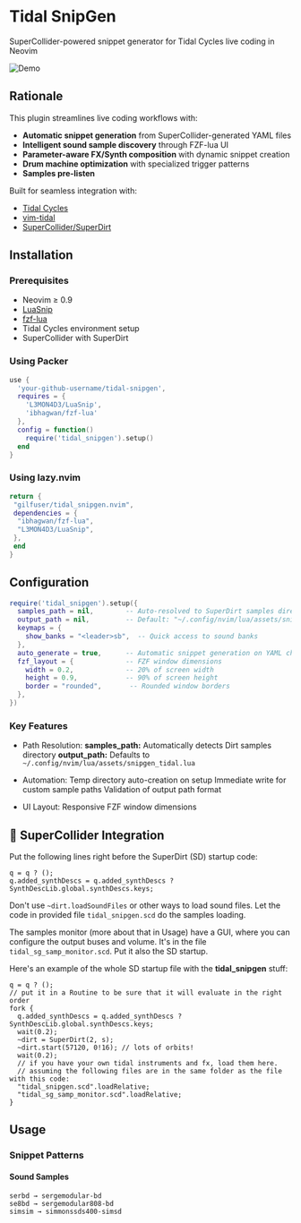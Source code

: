 # Tidal SnipGen

SuperCollider-powered snippet generator for Tidal Cycles live coding in Neovim

![Demo](https://via.placeholder.com/800x400.png?text=Demo+GIF+Placeholder)

## Rationale

This plugin streamlines live coding workflows with:

- **Automatic snippet generation** from SuperCollider-generated YAML files
- **Intelligent sound sample discovery** through FZF-lua UI
- **Parameter-aware FX/Synth composition** with dynamic snippet creation
- **Drum machine optimization** with specialized trigger patterns
- **Samples pre-listen**

Built for seamless integration with:

- [Tidal Cycles](https://tidalcycles.org/)
- [vim-tidal](https://github.com/tidalcycles/vim-tidal)
- [SuperCollider/SuperDirt](https://github.com/musikinformatik/SuperDirt)

## Installation

### Prerequisites

- Neovim ≥ 0.9
- [LuaSnip](https://github.com/L3MON4D3/LuaSnip)
- [fzf-lua](https://github.com/ibhagwan/fzf-lua)
- Tidal Cycles environment setup
- SuperCollider with SuperDirt

### Using Packer

```lua
use {
  'your-github-username/tidal-snipgen',
  requires = {
    'L3MON4D3/LuaSnip',
    'ibhagwan/fzf-lua'
  },
  config = function()
    require('tidal_snipgen').setup()
  end
}
```

### Using lazy.nvim

```lua
return {
 "gilfuser/tidal_snipgen.nvim",
 dependencies = {
  "ibhagwan/fzf-lua",
  "L3MON4D3/LuaSnip",
 },
 end
}
```

## Configuration

```lua
require('tidal_snipgen').setup({
  samples_path = nil,        -- Auto-resolved to SuperDirt samples directory
  output_path = nil,         -- Default: "~/.config/nvim/lua/assets/snipgen_tidal.lua"
  keymaps = {
    show_banks = "<leader>sb",  -- Quick access to sound banks
  },
  auto_generate = true,      -- Automatic snippet generation on YAML changes
  fzf_layout = {             -- FZF window dimensions
    width = 0.2,             -- 20% of screen width
    height = 0.9,            -- 90% of screen height 
    border = "rounded",       -- Rounded window borders
  },
})
```

### Key Features

- Path Resolution:
    **samples_path:** Automatically detects Dirt samples directory
    **output_path:** Defaults to ` ~/.config/nvim/lua/assets/snipgen_tidal.lua `

- Automation:
    Temp directory auto-creation on setup
    Immediate write for custom sample paths
    Validation of output path format

- UI Layout:
    Responsive FZF window dimensions

## 󰆦 SuperCollider Integration

Put the following lines right before the SuperDirt (SD) startup code:

```supercollider
q = q ? ();
q.added_synthDescs = q.added_synthDescs ? SynthDescLib.global.synthDescs.keys;
```

Don't use `~dirt.loadSoundFiles` or other ways to load sound files. Let the code in provided file `tidal_snipgen.scd` do the samples loading.

The samples monitor (more about that in Usage) have a GUI, where you can configure the output buses and volume. It's in the file `tidal_sg_samp_monitor.scd`. Put it also the SD startup.

Here's an example of the whole SD startup file with the **tidal_snipgen** stuff:

```supercollider
q = q ? ();
// put it in a Routine to be sure that it will evaluate in the right order
fork {
  q.added_synthDescs = q.added_synthDescs ? SynthDescLib.global.synthDescs.keys;
  wait(0.2);
  ~dirt = SuperDirt(2, s);
  ~dirt.start(57120, 0!16); // lots of orbits!
  wait(0.2);
  // if you have your own tidal instruments and fx, load them here.
  // assuming the following files are in the same folder as the file with this code:
  "tidal_snipgen.scd".loadRelative;
  "tidal_sg_samp_monitor.scd".loadRelative;
}
```

## Usage

### Snippet Patterns

#### Sound Samples

```
serbd → sergemodular-bd
se8bd → sergemodular808-bd
simsim → simmonssds400-simsd
```

